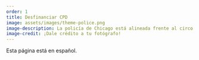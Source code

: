 ```yaml
---
order: 1
title: Desfinanciar CPD
image: assets/images/theme-police.png
image-description: La policía de Chicago está alineada frente al circo Ringling Bros.
image-credit: ¡Dale crédito a tu fotógrafo!
---
```


Esta página está en español.

